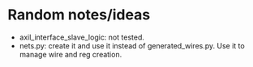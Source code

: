 # Random notes/ideas
- axil_interface_slave_logic: not tested.
- nets.py: create it and use it instead of generated_wires.py. Use it to manage wire and reg creation.
